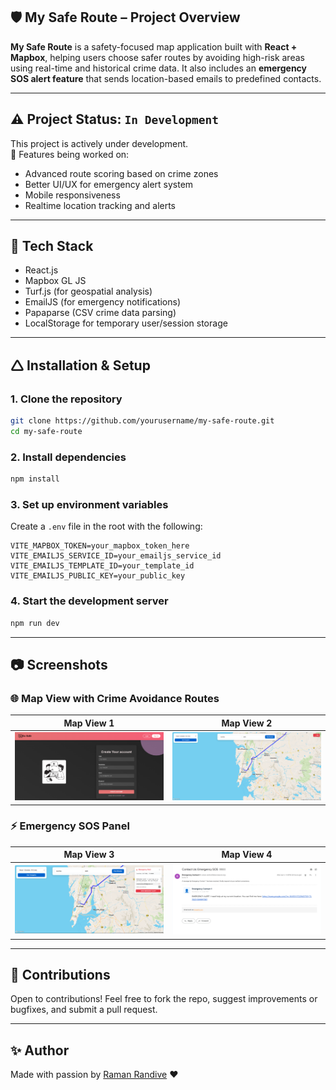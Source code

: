 ## 🛡️ My Safe Route – Project Overview

**My Safe Route** is a safety-focused map application built with **React + Mapbox**, helping users choose safer routes by avoiding high-risk areas using real-time and historical crime data. It also includes an **emergency SOS alert feature** that sends location-based emails to predefined contacts.

---

## ⚠️ Project Status: `In Development`

This project is actively under development.  
🔧 Features being worked on:
- Advanced route scoring based on crime zones  
- Better UI/UX for emergency alert system  
- Mobile responsiveness  
- Realtime location tracking and alerts

---

## 🧹 Tech Stack

- React.js
- Mapbox GL JS
- Turf.js (for geospatial analysis)
- EmailJS (for emergency notifications)
- Papaparse (CSV crime data parsing)
- LocalStorage for temporary user/session storage

---

## 🛆 Installation & Setup

### 1. **Clone the repository**
```bash
git clone https://github.com/yourusername/my-safe-route.git
cd my-safe-route
```

### 2. **Install dependencies**
```bash
npm install
```

### 3. **Set up environment variables**
Create a `.env` file in the root with the following:
```env
VITE_MAPBOX_TOKEN=your_mapbox_token_here
VITE_EMAILJS_SERVICE_ID=your_emailjs_service_id
VITE_EMAILJS_TEMPLATE_ID=your_template_id
VITE_EMAILJS_PUBLIC_KEY=your_public_key
```

### 4. **Start the development server**
```bash
npm run dev
```

---

## 📷 Screenshots

### 🌐 Map View with Crime Avoidance Routes
| Map View 1 | Map View 2 |
|------------|------------|
| ![Map Route 1](https://github.com/RamanRed/Safe-Route-founder-/raw/master/Screenshot%202025-04-03%20225201.png) | ![Map Route 2](https://github.com/RamanRed/Safe-Route-founder-/raw/master/Screenshot%202025-04-03%20225343.png) |

### ⚡ Emergency SOS Panel
| Map View 3 | Map View 4 |
|------------|------------|
| ![Map Route 3](https://github.com/RamanRed/Safe-Route-founder-/raw/master/Screenshot%202025-04-03%20225431.png) | ![Map Route 4](https://github.com/RamanRed/Safe-Route-founder-/raw/master/Screenshot%202025-04-03%20231132.png) |

---

## 🙏 Contributions
Open to contributions! Feel free to fork the repo, suggest improvements or bugfixes, and submit a pull request.

---

## ✨ Author
Made with passion by [Raman Randive](https://github.com/RamanRed) ❤
